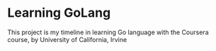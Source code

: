 # Learning GoLang

This project is my timeline in learning Go language with the Coursera course, by University of California, Irvine

